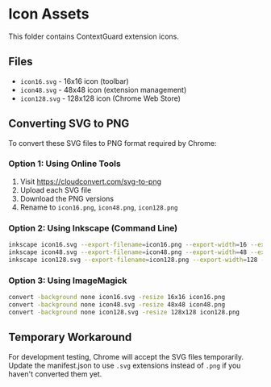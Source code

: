 # Icon Assets

This folder contains ContextGuard extension icons.

## Files
- `icon16.svg` - 16x16 icon (toolbar)
- `icon48.svg` - 48x48 icon (extension management)
- `icon128.svg` - 128x128 icon (Chrome Web Store)

## Converting SVG to PNG

To convert these SVG files to PNG format required by Chrome:

### Option 1: Using Online Tools
1. Visit https://cloudconvert.com/svg-to-png
2. Upload each SVG file
3. Download the PNG versions
4. Rename to `icon16.png`, `icon48.png`, `icon128.png`

### Option 2: Using Inkscape (Command Line)
```bash
inkscape icon16.svg --export-filename=icon16.png --export-width=16 --export-height=16
inkscape icon48.svg --export-filename=icon48.png --export-width=48 --export-height=48
inkscape icon128.svg --export-filename=icon128.png --export-width=128 --export-height=128
```

### Option 3: Using ImageMagick
```bash
convert -background none icon16.svg -resize 16x16 icon16.png
convert -background none icon48.svg -resize 48x48 icon48.png
convert -background none icon128.svg -resize 128x128 icon128.png
```

## Temporary Workaround

For development testing, Chrome will accept the SVG files temporarily. Update the manifest.json to use `.svg` extensions instead of `.png` if you haven't converted them yet.
